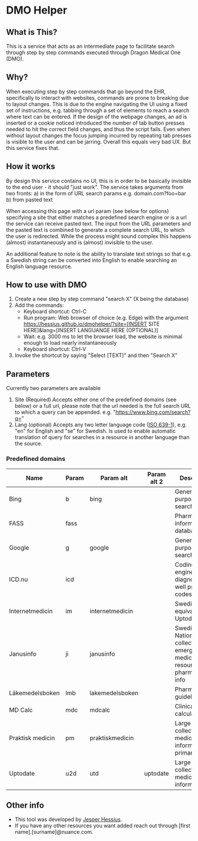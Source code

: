 # DMO Helper

## What is This?

This is a service that acts as an intermediate page to facilitate search through step by step commands executed through Dragon Medical One (DMO).

## Why?

When executing step by step commands that go beyond the EHR, specifically to interact with websites, commands are prone to breaking due to layout changes. This is due to the engine navigating the UI using a fixed set of instructions, e.g. tabbing through a set of elements to reach a search where text can be entered. If the design of the webpage changes, an ad is inserted or a cookie noticed introduced the number of tab button presses needed to hit the correct field changes, and thus the script fails. Even when without layout changes the focus jumping incurred by repeating tab presses is visible to the user and can be jarring. Overall this equals very bad UX. But this service fixes that.

## How it works

By design this service contains no UI, this is in order to be basically invisible to the end user - it should "just work".
The service takes arguments from two fronts:
a) in the form of URL search params e.g. domain.com?foo=bar
b) from pasted text

When accessing this page with a url param (see below for options) specifying a site that either matches a predefined search engine or is a url the service can receive pasted text. The input from the URL parameters and the pasted text is combined to generate a complete search URL, to which the user is redirected. While the process might sound complex this happens (almost) instantaneously and is (almost) invisible to the user.

An additional feature to note is the ability to translate text strings so that e.g. a Swedish string can be converted into English to enable searching an English language resource.

## How to use with DMO

1. Create a new step by step command "search X" (X being the database)
2. Add the commands:
   - Keyboard shortcut: Ctrl-C
   - Run program: Web browser of choice (e.g. Edge) with the argument https://hessius.github.io/dmohelper/?site=[INSERT SITE HERE]&lang=[INSERT LANGUANGE HERE (OPTIONAL)]
   - Wait: e.g. 3000 ms to let the browser load, the website is minimal enough to load nearly instantaneously
   - Keyboard shortcut: Ctrl-V
3. Invoke the shortcut by saying "Select [TEXT]" and then "Search X"

## Parameters

Currently two parameters are available

1. Site (Required)
   Accepts either one of the predefined domains (see below) or a full url, please note that the url needed is the full search URL to which a query can be appended. e.g. "https://www.bing.com/search?q="
2. Lang (optional)
   Accepts any two letter language code ([ISO 639-1](https://en.wikipedia.org/wiki/List_of_ISO_639-1_codes)), e.g. "en" for English and "se" for Swedish. Is used to enable automatic translation of query for searches in a resource in another language than the source.

### Predefined domains

| Name             | Param | Param alt       | Param alt 2 | Description                                                                         | Language |
| ---------------- | ----- | --------------- | ----------- | ----------------------------------------------------------------------------------- | -------- |
| Bing             | b     | bing            |             | General purpose search engine                                                       | Any      |
| FASS             | fass  |                 |             | Pharmaceutical information database                                                 | Swedish  |
| Google           | g     | google          |             | General purpose search engine                                                       | Any      |
| ICD.nu           | icd   |                 |             | Coding search engine, covers diagnostic as well procedure codes                     | Swedish  |
| Internetmedicin  | im    | internetmedicin |             | Swedish equivalent of Uptodate                                                      | Swedish  |
| Janusinfo        | ji    | janusinfo       |             | Swedish National collection of emergency medicine resources and pharmaceutical info | Swedish  |
| Läkemedelsboken  | lmb   | lakemedelsboken |             | Pharmaceutical guidelines                                                           | Swedish  |
| MD Calc          | mdc   | mdcalc          |             | Clinical calculators                                                                | English  |
| Praktisk medicin | pm    | praktiskmedicin |             | Large collection of medical information for primary care                            | Swedish  |
| Uptodate         | u2d   | utd             | uptodate    | Large collection of medical information                                             | English  |

## Other info

- This tool was developed by [Jesper Hessius](https://github.com/hessius).
- If you have any other resources you want added reach out through [first name].[surname]@nuance.com.
